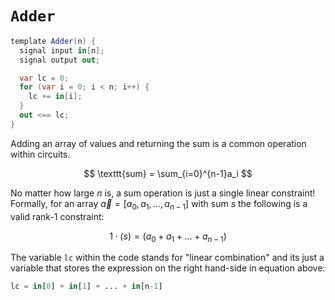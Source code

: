 # `Adder`

```cs
template Adder(n) {
  signal input in[n];
  signal output out;

  var lc = 0;
  for (var i = 0; i < n; i++) {
    lc += in[i];
  }
  out <== lc;
}
```

Adding an array of values and returning the sum is a common operation within circuits.

$$
\texttt{sum} = \sum_{i=0}^{n-1}a_i
$$

No matter how large $n$ is, a sum operation is just a single linear constraint! Formally, for an array $\vec{a} = [a_0, a_1, \ldots, a_{n-1}]$ with sum $s$ the following is a valid rank-1 constraint:

$$
1 \cdot (s) = (a_0 + a_1 + \ldots + a_{n-1})
$$

The variable `lc` within the code stands for "linear combination" and its just a variable that stores the expression on the right hand-side in equation above:

```py
lc = in[0] + in[1] + ... + in[n-1]
```
